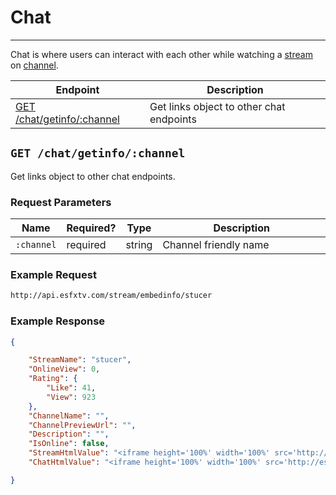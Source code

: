 # Chat

***

Chat is where users can interact with each other while watching a [stream][streams] on [channel][channels].

[streams]: /streams.md
[channels]: /channels.md

| Endpoint | Description |
| ---- | --------------- |
| [GET /chat/getinfo/:channel](/chat.md#get-chatgetinfochannel) | Get links object to other chat endpoints |

## `GET /chat/getinfo/:channel`

Get links object to other chat endpoints.

### Request Parameters

<table>
    <thead>
        <tr>
            <th>Name</th>
            <th>Required?</th>
            <th width="50">Type</th>
            <th width=100%>Description</th>
        </tr>
    </thead>
    <tbody>
        <tr>
            <td><code>:channel</code></td>
            <td>required</td>
            <td>string</td>
            <td>Channel friendly name</td>
        </tr>
    </tbody>
</table>

### Example Request

```bash
http://api.esfxtv.com/stream/embedinfo/stucer
```

### Example Response

```json
{

    "StreamName": "stucer",
    "OnlineView": 0,
    "Rating": {
        "Like": 41,
        "View": 923
    },
    "ChannelName": "",
    "ChannelPreviewUrl": "",
    "Description": "",
    "IsOnline": false,
    "StreamHtmlValue": "<iframe height='100%' width='100%' src='http://esfxtv.com/stream/share/stucer/esfxtv'></iframe>",
    "ChatHtmlValue": "<iframe height='100%' width='100%' src='http://esfxtv.com/ru/chat/popup/made-in-ussr1'></iframe>"

}
```


